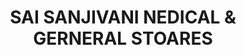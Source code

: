 ---
title: "SAI SANJIVANI NEDICAL & GERNERAL STOARES"
url: /mumbai/sai-sanjivani-nedical-und-gerneral-stoares/
shop: Sanitätshaus
---